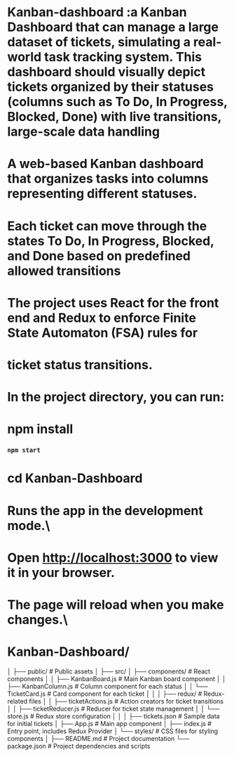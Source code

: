 # Kanban-dashboard :a Kanban Dashboard that can manage a large dataset of tickets, simulating a real-world task tracking system. This dashboard should visually depict tickets organized by their statuses (columns such as To Do, In Progress, Blocked, Done) with live transitions, large-scale data handling
# A web-based Kanban dashboard that organizes tasks into columns representing different statuses.
# Each ticket can move through the states To Do, In Progress, Blocked, and Done based on predefined allowed transitions
# The project uses React for the front end and Redux to enforce Finite State Automaton (FSA) rules for
# ticket status transitions.

# In the project directory, you can run:
# npm install

### `npm start`
# cd Kanban-Dashboard

# Runs the app in the development mode.\
# Open [http://localhost:3000](http://localhost:3000) to view it in your browser.

# The page will reload when you make changes.\
# Kanban-Dashboard/
│
├── public/                      # Public assets
│
├── src/
│   ├── components/              # React components
│   │   ├── KanbanBoard.js       # Main Kanban board component
│   │   ├── KanbanColumn.js      # Column component for each status
│   │   └── TicketCard.js        # Card component for each ticket
│   │
│   ├── redux/                   # Redux-related files
│   │   ├── ticketActions.js     # Action creators for ticket transitions
│   │   ├── ticketReducer.js     # Reducer for ticket state management
│   │   └── store.js             # Redux store configuration
│   │
│   ├── tickets.json             # Sample data for initial tickets
│   ├── App.js                   # Main app component
│   ├── index.js                 # Entry point, includes Redux Provider
│   └── styles/                  # CSS files for styling components
│
├── README.md                    # Project documentation
└── package.json                 # Project dependencies and scripts

